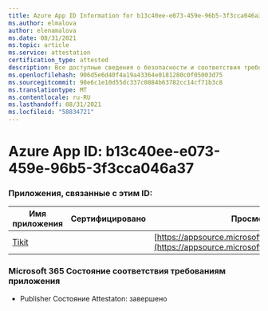 ```yaml
---
title: Azure App ID Information for b13c40ee-e073-459e-96b5-3f3cca046a37
ms.author: elmalova
author: elenamalova
ms.date: 08/31/2021
ms.topic: article
ms.service: attestation
certification_type: attested
description: Все доступные сведения о безопасности и соответствия требованиям для b13c40ee-e073-459e-96b5-3f3cca046a37.
ms.openlocfilehash: 906d5e6d40f4a19a43364e0181280c0f05003d75
ms.sourcegitcommit: 90e6c1e10d55dc337c0884b63782cc14cf71b3c8
ms.translationtype: MT
ms.contentlocale: ru-RU
ms.lasthandoff: 08/31/2021
ms.locfileid: "58834721"
---
```

# <a name="azure-app-id-b13c40ee-e073-459e-96b5-3f3cca046a37"></a>Azure App ID: b13c40ee-e073-459e-96b5-3f3cca046a37


### <a name="apps-associated-with-this-id"></a>Приложения, связанные с этим ID:
| **Имя приложения** | **Сертифицировано** | **Просмотр в AppSource** |
|--------------|---------------|-----------------------|
| [Tikit](https://docs.microsoft.com/microsoft-365-app-certification/forward/WA200002602) |  | [https://appsource.microsoft.com/product/office/WA200002602](https://appsource.microsoft.com/product/office/WA200002602) |

### <a name="microsoft-365-app-compliance-status"></a>Microsoft 365 Состояние соответствия требованиям приложения
- Publisher Состояние Attestaton: завершено
